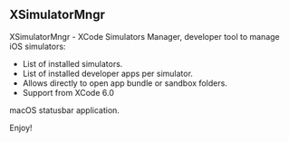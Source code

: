 ## XSimulatorMngr
XSimulatorMngr - XCode Simulators Manager, developer tool to manage iOS simulators:
- List of installed simulators.
- List of installed developer apps per simulator.
- Allows directly to open app bundle or sandbox folders.
- Support from XCode 6.0

macOS statusbar application.
 
Enjoy!
